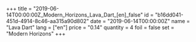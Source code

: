 +++
title = "2019-06-14T00:00:00Z_Modern_Horizons_Lava_Dart_[en]_false"
id = "b16dd041-451d-4914-8c46-aa315a90d802"
date = "2019-06-14T00:00:00Z"
name = "Lava Dart"
lang = ["en"]
price = "0.14"
quantity = 4
foil = false
set = "Modern Horizons"
+++
